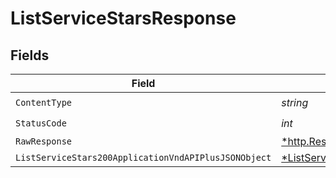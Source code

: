 # ListServiceStarsResponse


## Fields

| Field                                                                                                                    | Type                                                                                                                     | Required                                                                                                                 | Description                                                                                                              |
| ------------------------------------------------------------------------------------------------------------------------ | ------------------------------------------------------------------------------------------------------------------------ | ------------------------------------------------------------------------------------------------------------------------ | ------------------------------------------------------------------------------------------------------------------------ |
| `ContentType`                                                                                                            | *string*                                                                                                                 | :heavy_check_mark:                                                                                                       | N/A                                                                                                                      |
| `StatusCode`                                                                                                             | *int*                                                                                                                    | :heavy_check_mark:                                                                                                       | N/A                                                                                                                      |
| `RawResponse`                                                                                                            | [*http.Response](https://pkg.go.dev/net/http#Response)                                                                   | :heavy_minus_sign:                                                                                                       | N/A                                                                                                                      |
| `ListServiceStars200ApplicationVndAPIPlusJSONObject`                                                                     | [*ListServiceStars200ApplicationVndAPIPlusJSON](../../models/operations/listservicestars200applicationvndapiplusjson.md) | :heavy_minus_sign:                                                                                                       | OK                                                                                                                       |